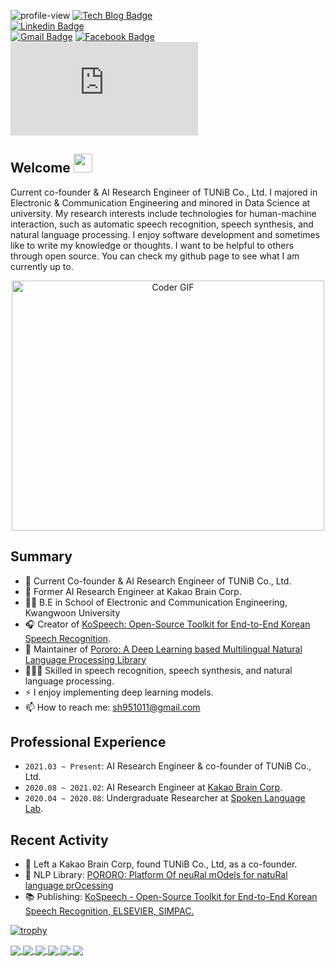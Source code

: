 ![profile-view](https://komarev.com/ghpvc/?username=sooftware)
[![Tech Blog Badge](http://img.shields.io/badge/-Tech%20blog-black?style=flat-square&logo=github&link=https://zzsza.github.io/)](https://sooftware.github.io/)	
[![Linkedin Badge](https://img.shields.io/badge/-LinkedIn-blue?style=flat-square&logo=Linkedin&logoColor=white&link=https://www.linkedin.com/in/Soo-hwan/)](https://www.linkedin.com/in/Soo-hwan/)	
[![Gmail Badge](https://img.shields.io/badge/Gmail-d14836?style=flat-square&logo=Gmail&logoColor=white&link=mailto:sh951011@gmail.com)](mailto:sh951011@gmail.com)
[![Facebook Badge](https://img.shields.io/badge/facebook-1877f2?style=flat-square&logo=facebook&logoColor=white&link=https://www.facebook.com/sooftware95)](https://www.facebook.com/sooftware95)
[![RÉSUMÉ](https://img.shields.io/badge/RÉSUMÉ-blue?style=flat-square&logo=LaTex&logoColor=white&link=mailto:sh951011@gmail.com)](https://github.com/sooftware/sooftware/blob/master/CV.pdf)


## Welcome <img src="https://h5p.org/sites/default/files/h5p/content/295752/images/file-5b73018c5fa4b.gif" width="30px">   
  
Current co-founder & AI Research Engineer of TUNiB Co., Ltd. I majored in Electronic & Communication Engineering and minored in Data Science at university. My research interests include technologies for human-machine interaction, such as automatic speech recognition, speech synthesis, and natural language processing. I enjoy software development and sometimes like to write my knowledge or thoughts. I want to be helpful to others through open source. You can check my github page to see what I am currently up to.
  

<p  align="center"><img src="https://github.com/sooftware/sooftware/blob/master/images/code.gif" alt="Coder GIF" width="500" height="400">
  
## Summary
- 🌷  Current Co-founder & AI Research Engineer of TUNiB Co., Ltd.
- 🔭  Former AI Research Engineer at Kakao Brain Corp.
- 👨‍🎓 B.E in School of Electronic and Communication Engineering, Kwangwoon University 
- 🎧 Creator of [KoSpeech: Open-Source Toolkit for End-to-End Korean Speech Recognition](https://github.com/sooftware/KoSpeech). 
- 🐧 Maintainer of [Pororo: A Deep Learning based Multilingual Natural Language Processing Library](https://github.com/kakaobrain/pororo)
- 👨🏼‍💻  Skilled in speech recognition, speech synthesis, and natural language processing.
- ⚡  I enjoy implementing deep learning models.
- 📫  How to reach me: sh951011@gmail.com
  
## Professional Experience
- `2021.03 ~ Present`: AI Research Engineer & co-founder of TUNiB Co., Ltd.
- `2020.08 ~ 2021.02`: AI Research Engineer at [Kakao Brain Corp](https://www.kakaobrain.com).
- `2020.04 ~ 2020.08`: Undergraduate Researcher at [Spoken Language Lab](http://speech.sogang.ac.kr/).
  
## Recent Activity
- 🤟 Left a Kakao Brain Corp, found TUNiB Co., Ltd, as a co-founder.
- 🐧 NLP Library: [PORORO: Platform Of neuRal mOdels for natuRal language prOcessing](https://github.com/kakaobrain/pororo)
- 📚  Publishing: [KoSpeech - Open-Source Toolkit for End-to-End Korean Speech Recognition, ELSEVIER, SIMPAC.](https://www.sciencedirect.com/science/article/pii/S2665963821000026)  
  
[![trophy](https://github-profile-trophy.vercel.app/?username=sooftware)](https://github.com/ryo-ma/github-profile-trophy)
  
<a href="https://github.com/kakaobrain/pororo">
  <img align="center" src="https://github-readme-stats.vercel.app/api/pin/?username=kakaobrain&repo=pororo"/>
</a>   
<a href="https://github.com/sooftware/KoSpeech">
  <img align="center" src="https://github-readme-stats.vercel.app/api/pin/?username=sooftware&repo=KoSpeech"/>
</a>   
  
  
  
<a href="https://github.com/kakaobrain/nlp-paper-reading">
  <img align="center" src="https://github-readme-stats.vercel.app/api/pin/?username=kakaobrain&repo=nlp-paper-reading"/>
</a>   
<a href="https://github.com/speech-paper-reading/speech-paper-reading">
  <img align="center" src="https://github-readme-stats.vercel.app/api/pin/?username=speech-paper-reading&repo=speech-paper-reading"/>
</a>   
  
  
  
  
<a href="https://github.com/sooftware/attentions">
  <img align="center" src="https://github-readme-stats.vercel.app/api/pin/?username=sooftware&repo=attentions"/>
</a>   
<a href="https://github.com/sooftware/ksponspeech">
  <img align="center" src="https://github-readme-stats.vercel.app/api/pin/?username=sooftware&repo=ksponspeech"/>
</a>   

<!--
**sooftware/sooftware** is a ✨ _special_ ✨ repository because its `README.md` (this file) appears on your GitHub profile.
  
Here are some ideas to get you started:

- 🔭 I’m currently working on ...
- 🌱 I’m currently learning ...
- 👯 I’m looking to collaborate on ...
- 🤔 I’m looking for help with ...
- 💬 Ask me about ...
- 📫 How to reach me: ...
- 😄 Pronouns: ...
- ⚡ Fun fact: ...
-->
